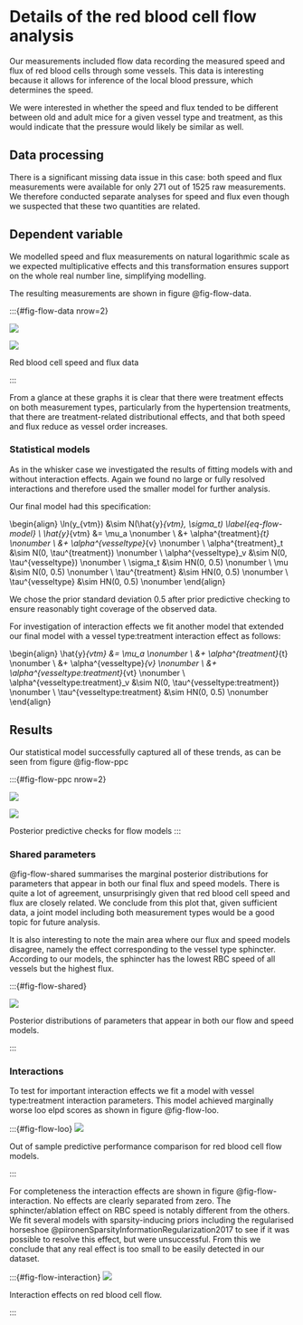 # Details of the red blood cell flow analysis

Our measurements included flow data recording the measured speed and flux of red
blood cells through some vessels. This data is interesting because it allows for
inference of the local blood pressure, which determines the speed. 

We were interested in whether the speed and flux tended to be different between
old and adult mice for a given vessel type and treatment, as this would indicate
that the pressure would likely be similar as well.

## Data processing

There is a significant missing data issue in this case: both speed and flux
measurements were available for only 271 out of 1525 raw measurements. We
therefore conducted separate analyses for speed and flux even though we
suspected that these two quantities are related.

## Dependent variable

We modelled speed and flux measurements on natural logarithmic scale as we
expected multiplicative effects and this transformation ensures support on the
whole real number line, simplifying modelling.

The resulting measurements are shown in figure @fig-flow-data.

:::{#fig-flow-data nrow=2}

![](../plots/flow-speed-measurements.svg)

![](../plots/flow-flux-measurements.svg)

Red blood cell speed and flux data

:::

From a glance at these graphs it is clear that there were treatment effects
on both measurement types, particularly from the hypertension treatments, that
there are treatment-related distributional effects, and that both speed and flux
reduce as vessel order increases.


### Statistical models

As in the whisker case we investigated the results of fitting models with
and without interaction effects. Again we found no large or fully resolved
interactions and therefore used the smaller model for further analysis.

Our final model had this specification:

\begin{align}
\ln(y_{vtm}) &\sim N(\hat{y}_{vtm}, \sigma_t) \label{eq-flow-model} \\
\hat{y}_{vtm} &= \mu_a \nonumber \\
  &+ \alpha^{treatment}_{t} \nonumber \\
  &+ \alpha^{vesseltype}_{v} \nonumber \\
\alpha^{treatment}_t &\sim N(0, \tau^{treatment}) \nonumber \\
\alpha^{vesseltype}_v &\sim N(0, \tau^{vesseltype}) \nonumber \\
\sigma_t &\sim HN(0, 0.5) \nonumber \\
\mu &\sim N(0, 0.5) \nonumber \\
\tau^{treatment} &\sim HN(0, 0.5) \nonumber \\
\tau^{vesseltype} &\sim HN(0, 0.5) \nonumber
\end{align}

We chose the prior standard deviation 0.5 after prior predictive checking to
ensure reasonably tight coverage of the observed data.

For investigation of interaction effects we fit another model that extended our
final model with a vessel type:treatment interaction effect as follows:

\begin{align}
\hat{y}_{vtm} &= \mu_a \nonumber \\
  &+ \alpha^{treatment}_{t} \nonumber \\
  &+ \alpha^{vesseltype}_{v} \nonumber \\
  &+ \alpha^{vesseltype:treatment}_{vt} \nonumber \\
\alpha^{vesseltype:treatment}_v &\sim N(0, \tau^{vesseltype:treatment}) \nonumber \\
\tau^{vesseltype:treatment} &\sim HN(0, 0.5) \nonumber
\end{align}

## Results


Our statistical model successfully captured all of these trends, as can be seen
from figure @fig-flow-ppc

:::{#fig-flow-ppc nrow=2}

![](../plots/flow-basic-speed-posterior-predictive.svg)

![](../plots/flow-basic-flux-posterior-predictive.svg)

Posterior predictive checks for flow models
:::

### Shared parameters

@fig-flow-shared summarises the marginal posterior distributions for parameters
that appear in both our final flux and speed models. There is quite a lot of
agreement, unsurprisingly given that red blood cell speed and flux are closely
related. We conclude from this plot that, given sufficient data, a joint model
including both measurement types would be a good topic for future analysis.

It is also interesting to note the main area where our flux and speed models
disagree, namely the effect corresponding to the vessel type sphincter.
According to our models, the sphincter has the lowest RBC speed of all vessels
but the highest flux.

:::{#fig-flow-shared}

![](../plots/flow-shared-parameters.svg)

Posterior distributions of parameters that appear in both our flow and speed
models. 

:::

### Interactions

To test for important interaction effects we fit a model with vessel
type:treatment interaction parameters. This model achieved marginally worse
loo elpd scores as shown in figure @fig-flow-loo. 

:::{#fig-flow-loo}
![](../plots/flow-loo.svg)

Out of sample predictive performance comparison for red blood cell flow models.

:::

For completeness the interaction effects are shown in figure
@fig-flow-interaction. No effects are clearly separated from zero. The
sphincter/ablation effect on RBC speed is notably different from the others.
We fit several models with sparsity-inducing priors including the regularised
horseshoe @piironenSparsityInformationRegularization2017 to see if it was
possible to resolve this effect, but were unsuccessful. From this we conclude
that any real effect is too small to be easily detected in our dataset.

:::{#fig-flow-interaction}
![](../plots/flow-interaction-parameters.svg)

Interaction effects on red blood cell flow.

:::
